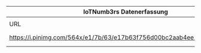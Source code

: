 |IoTNumb3rs Datenerfassung|||||||||||
| ---- | ---- | ---- | ---- | ---- | ---- | ---- | ---- | ---- | ---- | ---- |
||||||||||||
|URL|home_url|filename|device_class|device_count|market_class|market_volume|prognosis_year|publication_year|authorship_class|Dropbox folder|
|https://i.pinimg.com/564x/e1/7b/63/e17b63f756d00bc2aab4ee1a924a5496.jpg|http://misgafasdegoogle.com|file21_e17b63f756d00bc2aab4ee1a924a5496.jpg||||||||marielledemuth/20181223-1200|

